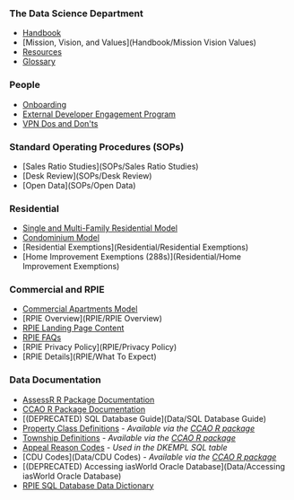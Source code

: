 ### The Data Science Department

 * [Handbook](Handbook/Handbook)
 * [Mission, Vision, and Values](Handbook/Mission Vision Values)
 * [Resources](Handbook/Resources)
 * [Glossary](Handbook/Glossary)

### People

 * [Onboarding](People/Onboarding)
 * [External Developer Engagement Program](People/Contributing)
 * [VPN Dos and Don'ts](People/VPN)

### Standard Operating Procedures (SOPs)

 * [Sales Ratio Studies](SOPs/Sales Ratio Studies)
 * [Desk Review](SOPs/Desk Review)
 * [Open Data](SOPs/Open Data)

### Residential

 * [Single and Multi-Family Residential Model](https://gitlab.com/ccao-data-science---modeling/models/ccao_res_avm)
 * [Condominium Model](https://gitlab.com/ccao-data-science---modeling/models/ccao_condo_avm)
 * [Residential Exemptions](Residential/Residential Exemptions)
 * [Home Improvement Exemptions (288s)](Residential/Home Improvement Exemptions)

### Commercial and RPIE

 * [Commercial Apartments Model](https://gitlab.com/ccao-data-science---modeling/models/commercial-apartments-automated-valuation-model)
 * [RPIE Overview](RPIE/RPIE Overview)
 * [RPIE Landing Page Content](RPIE/Overview)
 * [RPIE FAQs](RPIE/FAQs)
 * [RPIE Privacy Policy](RPIE/Privacy Policy)
 * [RPIE Details](RPIE/What To Expect)

### Data Documentation

 * [AssessR R Package Documentation](https://ccao-data-science---modeling.gitlab.io/packages/assessr/reference/)
 * [CCAO R Package Documentation](https://ccao-data-science---modeling.gitlab.io/packages/ccao/reference/)
 * [(DEPRECATED) SQL Database Guide](Data/SQL Database Guide)
 * [Property Class Definitions](Data/class-definitions.pdf) - *Available via the [CCAO R package](https://gitlab.com/ccao-data-science---modeling/packages/ccao)*
 * [Township Definitions](Data/Townships) - *Available via the [CCAO R package](https://gitlab.com/ccao-data-science---modeling/packages/ccao)*
 * [Appeal Reason Codes](https://prodassets.cookcountyassessor.com/s3fs-public/form_documents/reasoncodes.pdf) - *Used in the DKEMPL SQL table*
 * [CDU Codes](Data/CDU Codes) - *Available via the [CCAO R package](https://gitlab.com/ccao-data-science---modeling/packages/ccao)*
 * [(DEPRECATED) Accessing iasWorld Oracle Database](Data/Accessing iasWorld Oracle Database)
 * [RPIE SQL Database Data Dictionary](https://gitlab.com/ccao-data-science---modeling/documentation/wiki_content/-/blob/master/RPIE/rpie%20data%20dictionary.xlsx)

